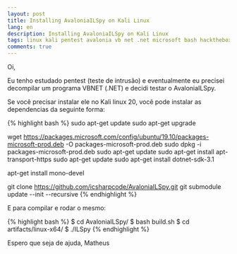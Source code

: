 ```yaml
---
layout: post
title: Installing AvaloniaILSpy on Kali Linux
lang: en
description: Installing AvaloniaILSpy on Kali Linux
tags: linux kali pentest avalonia vb net .net microsoft bash hackthebox
comments: true
--- 
```


Oi,

Eu tenho estudado pentest (teste de intrusão) e eventualmente eu precisei decompilar um programa VBNET (.NET) e decidi testar o AvaloniaILSpy.

Se você precisar instalar ele no Kali linux 20, você pode instalar as dependencias da seguinte forma:

{% highlight bash %}
sudo apt-get update
sudo apt-get upgrade

wget https://packages.microsoft.com/config/ubuntu/19.10/packages-microsoft-prod.deb -O packages-microsoft-prod.deb
sudo dpkg -i packages-microsoft-prod.deb
sudo apt-get update
sudo apt-get install apt-transport-https
sudo apt-get update
sudo apt-get install dotnet-sdk-3.1

apt-get install mono-devel

git clone https://github.com/icsharpcode/AvaloniaILSpy.git
git submodule update --init --recursive
{% endhighlight %}

E para compilar e rodar o mesmo:

{% highlight bash %}
$ cd AvaloniaILSpy/
$ bash build.sh
$ cd artifacts/linux-x64/
$ ./ILSpy
{% endhighlight %}

Espero que seja de ajuda,
Matheus